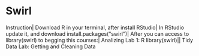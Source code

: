 # Swirl
Instruction|
Download R in your terminal, after install RStudio| 
In RStudio update it, and download install.packages("swirl")|
After you can access to library(swirl) to begging this courses:|
Analizing Lab 1: R library(swirl)|| 
Tidy Data Lab: Getting and Cleaning Data
